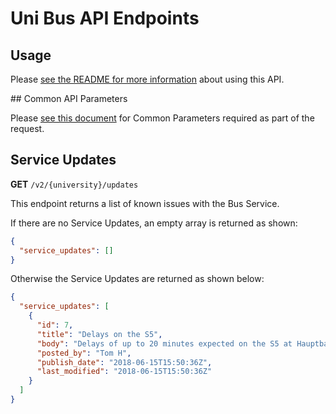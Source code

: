 # Uni Bus API Endpoints

## Usage

Please [see the README for more information](../README.md) about using this API.

## Common API Parameters

Please [see this document](v2_common.md) for Common Parameters required as part of the request.

## Service Updates

**GET** `/v2/{university}/updates`

This endpoint returns a list of known issues with the Bus Service.

If there are no Service Updates, an empty array is returned as shown:

```json
{
  "service_updates": []
}
```

Otherwise the Service Updates are returned as shown below:

```json
{
  "service_updates": [
    {
      "id": 7,
      "title": "Delays on the S5",
      "body": "Delays of up to 20 minutes expected on the S5 at Hauptbahnhof due to a broken down freight train",
      "posted_by": "Tom H",
      "publish_date": "2018-06-15T15:50:36Z",
      "last_modified": "2018-06-15T15:50:36Z"
    }
  ]
}
```
